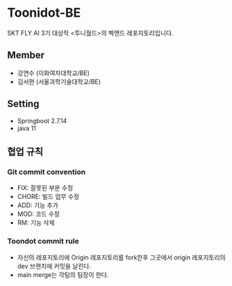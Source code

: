 # Toonidot-BE
SKT FLY AI 3기 대상작 <투니월드>의 벡엔드 레포지토리입니다.

## Member

- 강연수 (이화여자대학교/BE)
- 김서현 (서울과학기술대학교/BE)

## Setting
- Springboot 2.7.14
- java 11
  

## 협업 규칙

### Git commit convention
- FIX: 잘못된 부분 수정
- CHORE: 빌드 업무 수정
- ADD: 기능 추가
- MOD: 코드 수정
- RM: 기능 삭제

### Toondot commit rule
- 자신의 레포지토리에 Origin 레포지토리를 fork한후 그곳에서 origin 레포지토리의 dev 브랜치에 커밋을 날린다.
- main merge는 각팀의 팀장이 한다.
